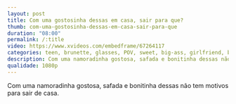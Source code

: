 ```yaml
---
layout: post
title: Com uma gostosinha dessas em casa, sair para que?
thumb: com-uma-gostosinha-dessas-em-casa-sair-para-que
duration: "08:00"
permalink: /:title
video: https://www.xvideos.com/embedframe/67264117
categories: teen, brunette, glasses, POV, sweet, big-ass, girlfriend, big-tits, big-cock, romantic, pawg, gfe, natural-tits, brunette-teen, nerdy-girl, pov-teen, alex-adams, pawg-teen, family-therapy, leanna-lovings
description: Com uma namoradinha gostosa, safada e bonitinha dessas não tem motivos para sair de casa.
qualidade: 1080p
---
```

Com uma namoradinha gostosa, safada e bonitinha dessas não tem motivos para sair de casa.